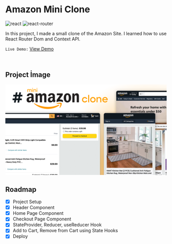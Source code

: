 # **Amazon Mini Clone**


![react](https://img.shields.io/badge/React-20232A?style=for-the-badge&logo=react&logoColor=61DAFB)
![react-router](https://img.shields.io/badge/React_Router-CA4245?style=for-the-badge&logo=react-router&logoColor=white)

In this project, I made a small clone of the Amazon Site. I learned how to use React Router Dom and Context API.

`Live Demo:` [View Demo](https://azateser.github.io/20-React-Project/1.%20Amazone%20Clone/Live/)

<br>

## Project İmage


![amazon-mini-clone](../0.%20projectImages/1-amazon-mini-clone.png)


## Roadmap

- [x] Project Setup <br />
- [x] Header Component <br />
- [x] Home Page Component <br />
- [x] Checkout Page Component <br />
- [x] StateProvider, Reducer, useReducer Hook <br />
- [x] Add to Cart, Remove from Cart using State Hooks <br />
- [x] Deploy <br />
